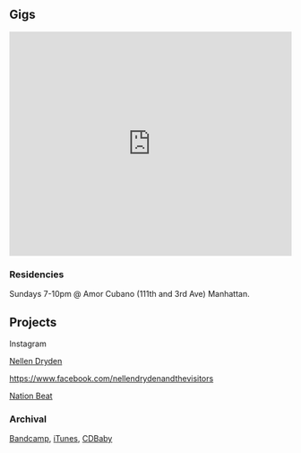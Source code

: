## Gigs
<iframe src="https://www.google.com/calendar/embed?showTitle=0&amp;showNav=0&amp;showDate=0&amp;showPrint=0&amp;showTabs=0&amp;showCalendars=0&amp;showTz=0&amp;mode=AGENDA&amp;height=400&amp;wkst=1&amp;bgcolor=%23FFFFFF&amp;src=usujbtk09v5t7ma9m9bngnmlc0%40group.calendar.google.com&amp;color=%235229A3&amp;ctz=America%2FNew_York" style=" border-width:0 " width="100%" height="400px" frameborder="0" scrolling="no"></iframe>

### Residencies

Sundays 7-10pm @ Amor Cubano (111th and 3rd Ave) Manhattan. 

## Projects

Instagram

[Nellen Dryden](http://www.nellendryden.com/)

https://www.facebook.com/nellendrydenandthevisitors

[Nation Beat](http://nationbeat.com/)



### Archival

[Bandcamp](http://julesbelmont.bandcamp.com/releases), [iTunes](https://itunes.apple.com/us/album/archival/id843237177), [CDBaby](http://www.cdbaby.com/cd/julesbelmont)








